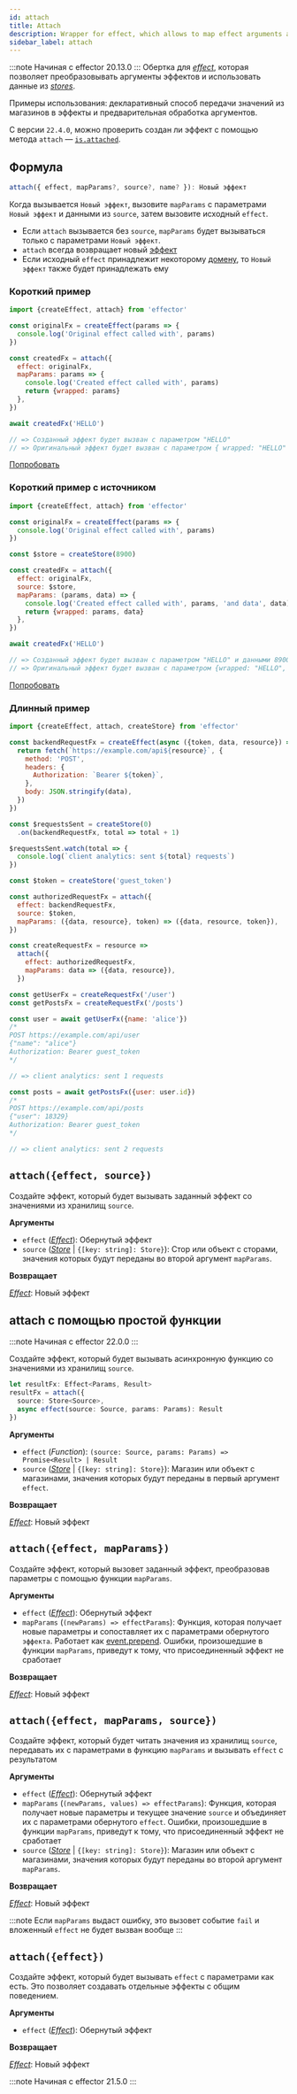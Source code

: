 ```yaml
---
id: attach
title: Attach
description: Wrapper for effect, which allows to map effect arguments and use data from stores.
sidebar_label: attach
---
```


:::note Начиная с
effector 20.13.0
:::
Обертка для [_effect_](Effect.md), которая позволяет преобразовывать аргументы эффектов и использовать данные из [_stores_](Store.md).

Примеры использования: декларативный способ передачи значений из магазинов в эффекты и предварительная обработка аргументов.

С версии `22.4.0`, можно проверить создан ли эффект с помощью метода `attach` — [`is.attached`](./is.md#isattachedvalue).

## Формула

```ts
attach({ effect, mapParams?, source?, name? }): Новый эффект
```

Когда вызывается `Новый эффект`, вызовите `mapParams` с параметрами `Новый эффект` и данными из `source`, затем вызовите исходный `effect`.

- Если `attach` вызывается без `source`, `mapParams` будет вызываться только с параметрами `Новый эффект`.
- `attach` всегда возвращает новый [эффект](Effect.md)
- Если исходный `effect` принадлежит некоторому [домену](./Domain.md), то `Новый эффект` также будет принадлежать ему

### Короткий пример

```js
import {createEffect, attach} from 'effector'

const originalFx = createEffect(params => {
  console.log('Original effect called with', params)
})

const createdFx = attach({
  effect: originalFx,
  mapParams: params => {
    console.log('Created effect called with', params)
    return {wrapped: params}
  },
})

await createdFx('HELLO')

// => Созданный эффект будет вызван с параметром "HELLO"
// => Оригинальный эффект будет вызван с параметром { wrapped: "HELLO" }
```

[Попробовать](https://share.effector.dev/MpAfRBRi)

### Короткий пример с источником

```js
import {createEffect, attach} from 'effector'

const originalFx = createEffect(params => {
  console.log('Original effect called with', params)
})

const $store = createStore(8900)

const createdFx = attach({
  effect: originalFx,
  source: $store,
  mapParams: (params, data) => {
    console.log('Created effect called with', params, 'and data', data)
    return {wrapped: params, data}
  },
})

await createdFx('HELLO')

// => Созданный эффект будет вызван с параметром "HELLO" и данными 8900
// => Оригинальный эффект будет вызван с параметром {wrapped: "HELLO", data: 8900}
```

[Попробовать](https://share.effector.dev/3y20Z4I3)

### Длинный пример

```js
import {createEffect, attach, createStore} from 'effector'

const backendRequestFx = createEffect(async ({token, data, resource}) => {
  return fetch(`https://example.com/api${resource}`, {
    method: 'POST',
    headers: {
      Authorization: `Bearer ${token}`,
    },
    body: JSON.stringify(data),
  })
})

const $requestsSent = createStore(0)
  .on(backendRequestFx, total => total + 1)

$requestsSent.watch(total => {
  console.log(`client analytics: sent ${total} requests`)
})

const $token = createStore('guest_token')

const authorizedRequestFx = attach({
  effect: backendRequestFx,
  source: $token,
  mapParams: ({data, resource}, token) => ({data, resource, token}),
})

const createRequestFx = resource =>
  attach({
    effect: authorizedRequestFx,
    mapParams: data => ({data, resource}),
  })

const getUserFx = createRequestFx('/user')
const getPostsFx = createRequestFx('/posts')

const user = await getUserFx({name: 'alice'})
/*
POST https://example.com/api/user
{"name": "alice"}
Authorization: Bearer guest_token
*/

// => client analytics: sent 1 requests

const posts = await getPostsFx({user: user.id})
/*
POST https://example.com/api/posts
{"user": 18329}
Authorization: Bearer guest_token
*/

// => client analytics: sent 2 requests
```

## `attach({effect, source})`

Создайте эффект, который будет вызывать заданный эффект со значениями из хранилищ `source`.

**Аргументы**

- `effect` ([_Effect_](Effect.md)):  Обернутый эффект
- `source` ([_Store_](Store.md) | `{[key: string]: Store}`): Стор или объект с сторами, значения которых будут переданы во второй аргумент `mapParams`.

**Возвращает**

[_Effect_](Effect.md): Новый эффект

## attach с помощью простой функции

:::note Начиная с
effector 22.0.0
:::

Создайте эффект, который будет вызывать асинхронную функцию со значениями из хранилищ `source`.

```ts
let resultFx: Effect<Params, Result>
resultFx = attach({
  source: Store<Source>,
  async effect(source: Source, params: Params): Result
})
```

**Аргументы**

- `effect` (_Function_): `(source: Source, params: Params) => Promise<Result> | Result`
- `source` ([_Store_](Store.md) | `{[key: string]: Store}`): Магазин или объект с магазинами, значения которых будут переданы в первый аргумент `effect`.

**Возвращает**

[_Effect_](Effect.md): Новый эффект

## `attach({effect, mapParams})`

Создайте эффект, который вызовет заданный эффект, преобразовав параметры с помощью функции `mapParams`.

**Аргументы**

- `effect` ([_Effect_](Effect.md)): Обернутый эффект
- `mapParams` (`(newParams) => effectParams`): Функция, которая получает новые параметры и сопоставляет их с параметрами обернутого `эффекта`. Работает как [event.prepend](Event.md#prependfn). Ошибки, произошедшие в функции `mapParams`, приведут к тому, что присоединенный эффект не сработает

**Возвращает**

[_Effect_](Effect.md): Новый эффект

## `attach({effect, mapParams, source})`

Создайте эффект, который будет читать значения из хранилищ `source`, передавать их с параметрами в функцию `mapParams` и вызывать `effect` с результатом

**Аргументы**

- `effect` ([_Effect_](Effect.md)): Обернутый эффект
- `mapParams` (`(newParams, values) => effectParams`): Функция, которая получает новые параметры и текущее значение `source` и объединяет их с параметрами обернутого `effect`. Ошибки, произошедшие в функции `mapParams`, приведут к тому, что присоединенный эффект не сработает
- `source` ([_Store_](Store.md) | `{[key: string]: Store}`): Магазин или объект с магазинами, значения которых будут переданы во второй аргумент `mapParams`.

**Возвращает**

[_Effect_](Effect.md): Новый эффект

:::note
Если `mapParams` выдаст ошибку, это вызовет событие `fail` и вложенный `effect` не будет вызван вообще
:::

## `attach({effect})`

Создайте эффект, который будет вызывать `effect` с параметрами как есть. Это позволяет создавать отдельные эффекты с общим поведением.

**Аргументы**

- `effect` ([_Effect_](Effect.md)): Обернутый эффект

**Возвращает**

[_Effect_](Effect.md): Новый эффект

:::note Начиная с
effector 21.5.0
:::


